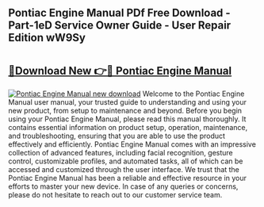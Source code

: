 ## Pontiac Engine Manual PDf Free Download - Part-1eD Service Owner Guide - User Repair Edition wW9Sy

# <h2><a href="http://bc65086.oget.top/?id=Pontiac+Engine+Manual">🔗Download New 👉🔴 Pontiac Engine Manual</a></h2>

[![Pontiac Engine Manual new download](https://i.imgur.com/5g1atiW.png)](http://bc65086.oget.top/?id=Pontiac+Engine+Manual)
Welcome to the Pontiac Engine Manual user manual, your trusted guide to understanding and using your new product, from setup to maintenance and beyond. Before you begin using your Pontiac Engine Manual, please read this manual thoroughly. It contains essential information on product setup, operation, maintenance, and troubleshooting, ensuring that you are able to use the product effectively and efficiently. Pontiac Engine Manual comes with an impressive collection of advanced features, including facial recognition, gesture control, customizable profiles, and automated tasks, all of which can be accessed and customized through the user interface. We trust that the Pontiac Engine Manual has been a reliable and effective resource in your efforts to master your new device. In case of any queries or concerns, please do not hesitate to reach out to our customer service team.
